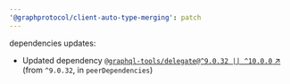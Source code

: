```yaml
---
'@graphprotocol/client-auto-type-merging': patch
---
```

dependencies updates:
  - Updated dependency [`@graphql-tools/delegate@^9.0.32 || ^10.0.0` ↗︎](https://www.npmjs.com/package/@graphql-tools/delegate/v/9.0.32) (from `^9.0.32`, in `peerDependencies`)
